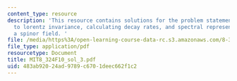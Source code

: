 ```yaml
---
content_type: resource
description: 'This resource contains solutions for the problem statements related
  to lorentz invariance, calculating decay rates, and spectral representation for
  a spinor field. '
file: /media/https%3A/open-learning-course-data-rc.s3.amazonaws.com/8-324-relativistic-quantum-field-theory-ii-fall-2010/483ab92024ad9789c6701deec662f1c2_MIT8_324F10_sol_3.pdf
file_type: application/pdf
resourcetype: Document
title: MIT8_324F10_sol_3.pdf
uid: 483ab920-24ad-9789-c670-1deec662f1c2
---
```

